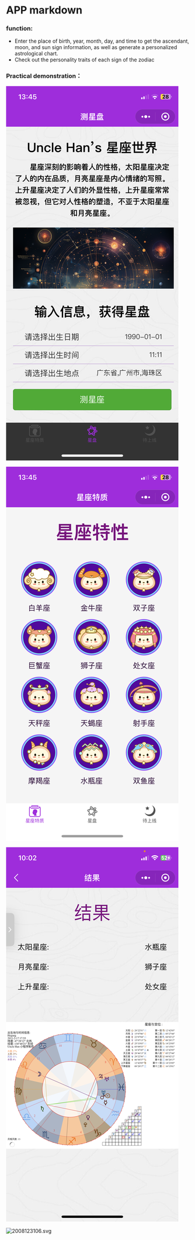 # APP markdown

### function:

- Enter the place of birth, year, month, day, and time to get the ascendant, moon, and sun sign information, as well as generate a personalized astrological chart.
- Check out the personality traits of each sign of the zodiac

### Practical demonstration：

![IMG_0004.PNG](APP%20markdown%2074ab2f69e09a40629df5f4a57285b6e4/IMG_0004.png)

![IMG_0005.PNG](APP%20markdown%2074ab2f69e09a40629df5f4a57285b6e4/IMG_0005.png)

![IMG_9993.PNG](APP%20markdown%2074ab2f69e09a40629df5f4a57285b6e4/IMG_9993.png)

![2008123106.svg](APP%20markdown%2074ab2f69e09a40629df5f4a57285b6e4/2008123106.svg)
